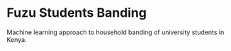 # Fuzu Students Banding
Machine learning approach to household banding of university students in Kenya.
